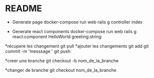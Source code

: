 # README

* Generate page
docker-compose run web rails g controller index

* Generate react components
docker-compose run web rails g react:component HelloWorld greeting:string

*récupere les changement 
git pull
*ajouter les changements
git add
git commit -m 'messsage '
git push

*creer une branche
git checkout -b nom_de_la_branche

*changer de branche 
git checkout nom_de_la_branche

